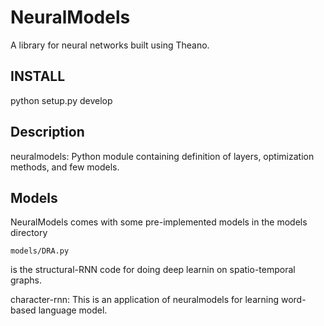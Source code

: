 # NeuralModels
A library for neural networks built using Theano.

## INSTALL

python setup.py develop

## Description

neuralmodels: Python module containing definition of layers, optimization methods, and few models. 

## Models

NeuralModels comes with some pre-implemented models in the models directory

```
models/DRA.py
``` 
is the structural-RNN code for doing deep learnin on spatio-temporal graphs. 


character-rnn: This is an application of neuralmodels for learning word-based language model. 
